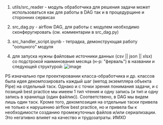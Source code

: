 1) utils/src_reader - модуль обработчика для решения задачи
    может использоваться как для работы в DAG так и в процедурщине и 
    сторонних сервисах

2) src_dag.py - airflow DAG, для работы с модулем необходимо сконферугировать
    (см. комментарии в src_dag.py)

3) src_handler_script.ipynb - тетрадка, демонструющая работу "оопшного" модуля

4) для запуска нужны файловые источники данных (csv || json || xlsx)
со подстрокой наиминования месяца (н-р: "ферваль") в названии
и следующей структурой:
![image](https://user-images.githubusercontent.com/42242593/183641738-42b70869-c338-45aa-818d-addfbafd3d34.png)


PS изначально при проектировании класса-обработчика и др. классов была идея 
декомпозировать каждый шаг (метод экземпляра объекта Pipe) на отдельный таск.
Однако и с точки зрения понимания задачи, и с позиций best practice мы имеем
1 тип чтения и одну запись (и тип и одну запись в хранилща (один файлик)).
Соответствено, в DAG мы видем лишь один таск. 
Кроме того, декомпозиция на отдельные таски привела не только к нарушению 
airflow best practice, но и привела бы к необходимости созданию промежуточных файлов
и/или сериализации. Это негативно влияет на качество и трудозатраты.
ИМХО
